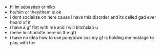 - hi im sebastian or niko
- he/him or they/them is ok
- i dont socialize on here cause i have this disorder and its called gad ever heard of it
- i have a gf flirt with me and i will bitchslap u
- (hehe hi charlotte here im the gf)
- i have no idea how to use ponytown sos my gf is holding me hostage to play with her

<!---
femshin/femshin is a ✨ special ✨ repository because its `README.md` (this file) appears on your GitHub profile.
You can click the Preview link to take a look at your changes.
--->
